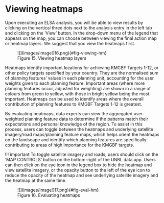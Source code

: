 # Viewing heatmaps

Upon executing an ELSA analysis, you will be able to view results by clicking on the vertical three dots next to the analysis entry in the left tab and clicking on the ‘View’ button. In the drop-down menu of the legend that appears on the map, you can choose between viewing the final action map or heatmap layers. We suggest that you view the heatmaps first. 

<figure markdown>
![](images/image016.png){#fig-viewing-hm}
<figcaption> Figure 15. Viewing heatmap layers</figcaption>
</figure>

Heatmaps identify important locations for achieving KMGBF Targets 1-12, or other policy targets specified by your country. They are the normalised sum of planning features’ values in each planning unit, accounting for the user weights given to each planning feature. Important areas (where more planning features occur, adjusted for weighting) are shown in a range of colours from green to yellow, with those in bright yellow being the most important. Heatmaps can be used to identify areas where the overall contribution of planning features to KMGBF Targets 1-12 is greatest.

By evaluating heatmaps, data experts can view the aggregated user-weighted planning feature data to determine if the patterns match their expectations and personal knowledge of the region. To assist in this process, users can toggle between the heatmaps and underlying satellite imagery/road maps/planning feature maps, which helps orient the heatmaps on the landscape and identify which planning features are specifically contributing to areas of high importance for the KMGBF targets. 

!!! important
    To toggle satellite imagery and roads, users should click on the ‘MAP CONTROLS’ button on the bottom-right of the UNBL data app. Users can then click on the eye icon in the legend box to hide the heatmap and view satellite imagery, or the opacity button to the left of the eye icon to reduce the opacity of the heatmap and see underlying satellite imagery and the heatmap at the same time.  

<figure markdown>
![](images/image017.png){#fig-eval-hm}
<figcaption> Figure 16. Evaluating heatmaps</figcaption>
</figure>